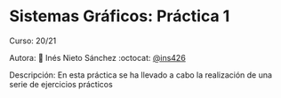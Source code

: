 # Sistemas Gráficos: Práctica 1

Curso: 20/21

Autora: :bust_in_silhouette:  Inés Nieto Sánchez     :octocat: [@ins426](https://github.com/ins426)

Descripción: En esta práctica se ha llevado a cabo la realización de una serie de ejercicios prácticos
 
